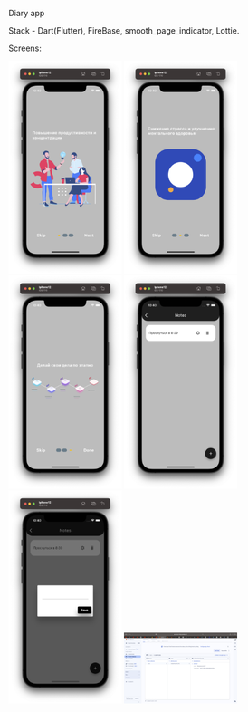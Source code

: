 Diary app 

Stack - Dart(Flutter), FireBase, smooth_page_indicator, Lottie.


Screens: 

<p float="left">
  <img src="Screen1.png" width="200" /> 
</n>
  <img src="Screen2.png" width="200" />
  <img src="Screen3.png" width="200" />
  <img src="Screen4.png" width="200" />
  <img src="Screen5.png" width="200" />
  <img src="Screen6.png" width="200",height="200" />



  
</p>
